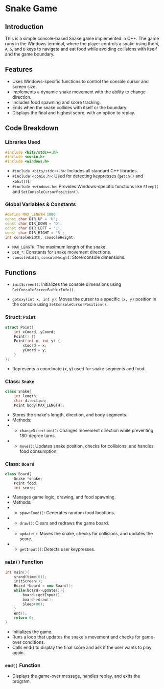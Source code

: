 # Snake Game

## Introduction
This is a simple console-based Snake game implemented in C++. The game runs in the Windows terminal, where the player controls a snake using the `W`, `A`, `S`, and `D` keys to navigate and eat food while avoiding collisions with itself and the game boundary.

## Features
- Uses Windows-specific functions to control the console cursor and screen size.
- Implements a dynamic snake movement with the ability to change direction.
- Includes food spawning and score tracking.
- Ends when the snake collides with itself or the boundary.
- Displays the final and highest score, with an option to replay.

## Code Breakdown

### Libraries Used
```cpp
#include <bits/stdc++.h>
#include <conio.h>
#include <windows.h>
```
- `#include <bits/stdc++.h>`: Includes all standard C++ libraries.
- `#include <conio.h>`: Used for detecting keypresses (`getch()` and `kbhit()`).
- `#include <windows.h>`: Provides Windows-specific functions like `Sleep()` and `SetConsoleCursorPosition()`.

### Global Variables & Constants
```cpp
#define MAX_LENGTH 1000
const char DIR_UP = 'U';
const char DIR_DOWN = 'D';
const char DIR_LEFT = 'L';
const char DIR_RIGHT = 'R';
int consoleWidth, consoleHeight;
```
- `MAX_LENGTH`: The maximum length of the snake.
- `DIR_*`: Constants for snake movement directions.
- `consoleWidth`, `consoleHeight`: Store console dimensions.
## Functions
- `initScreen()`: Initializes the console dimensions using `GetConsoleScreenBufferInfo()`.

- `gotoxy(int x, int y)`: Moves the cursor to a specific `(x, y)` position in the console using `SetConsoleCursorPosition()`.

### Struct: `Point`
```cpp
struct Point{
    int xCoord, yCoord;
    Point() {}
    Point(int x, int y) {
        xCoord = x;
        yCoord = y;
    }
};
```
- Represents a coordinate (x, y) used for snake segments and food.

### Class: `Snake`
```cpp
class Snake{
    int length;
    char direction;
    Point body[MAX_LENGTH];
```
- Stores the snake's length, direction, and body segments.
- Methods:
- - `changeDirection()`: Changes movement direction while preventing 180-degree turns.
- - `move()`: Updates snake position, checks for collisions, and handles food consumption.

### Class: `Board`
```cpp
class Board{
    Snake *snake;
    Point food;
    int score;
```
- Manages game logic, drawing, and food spawning.
- Methods:
- - `spawnFood()`: Generates random food locations.
- - `draw()`: Clears and redraws the game board.
- - `update()`: Moves the snake, checks for collisions, and updates the score.
- - `getInput()`: Detects user keypresses.

### `main()` Function
```cpp
int main(){
    srand(time(0));
    initScreen();
    Board *board = new Board();
    while(board->update()){
        board->getInput();
        board->draw();
        Sleep(80);
    }
    end();
    return 0;
}
```
- Initializes the game.
- Runs a loop that updates the snake's movement and checks for game-over conditions.
- Calls end() to display the final score and ask if the user wants to play again.

### `end()` Function
- Displays the game-over message, handles replay, and exits the program.